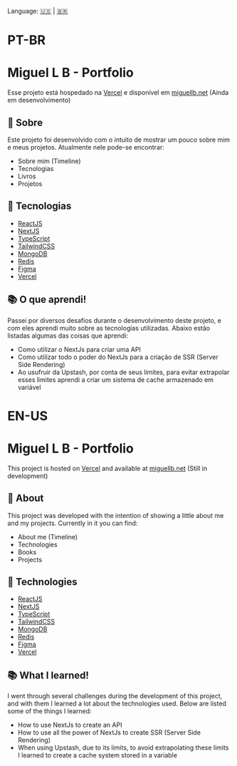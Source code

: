 Language: [🇺🇸](#en-us) | [🇧🇷](#pt-br)

# PT-BR
# Miguel L B - Portfolio
Esse projeto está hospedado na [Vercel](https://vercel.com) e disponível em [miguellb.net](https://miguellb.net) (Ainda em desenvolvimento)

## 📝 Sobre
Este projeto foi desenvolvido com o intuito de mostrar um pouco sobre mim e meus projetos.
Atualmente nele pode-se encontrar:
- Sobre mim (Timeline)
- Tecnologias
- Livros
- Projetos

## 🚀 Tecnologias
- [ReactJS](https://reactjs.org/)
- [NextJS](https://nextjs.org/)
- [TypeScript](https://www.typescriptlang.org/)
- [TailwindCSS](https://tailwindcss.com/)
- [MongoDB](https://www.mongodb.com/)
- [Redis](https://redis.io/)
- [Figma](https://www.figma.com/)
- [Vercel](https://vercel.com/)

## 📚 O que aprendi!
Passei por diversos desafios durante o desenvolvimento deste projeto, e com eles aprendi muito sobre as tecnologias utilizadas.
Abaixo estão listadas algumas das coisas que aprendi:
- Como utilizar o NextJs para criar uma API
- Como utilizar todo o poder do NextJs para a criação de SSR (Server Side Rendering)
- Ao usufruir da Upstash, por conta de seus limites, para evitar extrapolar esses limites aprendi a criar um sistema de cache armazenado em variável

# EN-US
# Miguel L B - Portfolio
This project is hosted on [Vercel](https://vercel.com) and available at [miguellb.net](https://miguellb.net) (Still in development)

## 📝 About
This project was developed with the intention of showing a little about me and my projects.
Currently in it you can find:
- About me (Timeline)
- Technologies
- Books
- Projects

## 🚀 Technologies
- [ReactJS](https://reactjs.org/)
- [NextJS](https://nextjs.org/)
- [TypeScript](https://www.typescriptlang.org/)
- [TailwindCSS](https://tailwindcss.com/)
- [MongoDB](https://www.mongodb.com/)
- [Redis](https://redis.io/)
- [Figma](https://www.figma.com/)
- [Vercel](https://vercel.com/)

## 📚 What I learned!
I went through several challenges during the development of this project, and with them I learned a lot about the technologies used.
Below are listed some of the things I learned:
- How to use NextJs to create an API
- How to use all the power of NextJs to create SSR (Server Side Rendering)
- When using Upstash, due to its limits, to avoid extrapolating these limits I learned to create a cache system stored in a variable
